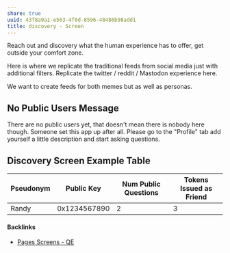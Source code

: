 ```yaml
---
share: true
uuid: 43f8a9a1-e563-4f0d-8596-48486b98add1
title: discovery - Screen
---
```

Reach out and discovery what the human experience has to offer, get outside your comfort zone.

Here is where we replicate the traditional feeds from social media just with additional filters. Replicate the twitter / reddit / Mastodon experience here.

We want to create feeds for both memes but as well as personas.

## No Public Users Message

There are no public users yet, that doesn't mean there is nobody here though. Someone set this app up after all. Please go to the "Profile" tab add yourself a little description and start asking questions.

## Discovery Screen Example Table

| Pseudonym | Public Key   | Num Public Questions | Tokens Issued as Friend |
| --------- | ------------ | -------------------- | ----------------------- |
| Randy     | 0x1234567890 | 2                    | 3                       |

#### Backlinks

* [Pages Screens - QE](/a27724cd-21c5-4d8d-ae24-97fc746fe09d)
